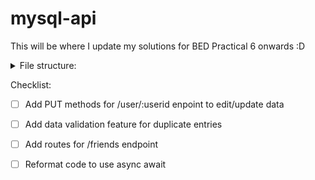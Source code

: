 # mysql-api

This will be where I update my solutions for BED Practical 6 onwards :D

<details>
<summary>
    File structure:
    <br>
</summary>

<br>

    mysql-api/
    ┣ src/
    ┃ ┣ api/
    ┃ ┃ ┣ controller/
    ┃ ┃ ┃ ┗ userController.js
    ┃ ┃ ┣ middleware/
    ┃ ┃ ┃ ┣ friendRouter.js
    ┃ ┃ ┃ ┗ userRouter.js
    ┃ ┃ ┣ model/
    ┃ ┃ ┃ ┗ user.js
    ┃ ┃ ┗ routes/
    ┃ ┃   ┗ user.js
    ┃ ┣ config/
    ┃ ┃ ┗ dbConfig.js
    ┃ ┗ server.js
    ┣ .env
    ┣ .gitignore
    ┣ package.json
    ┣ README.md
    ┗ yarn.lock
  
</details>

Checklist:

- [ ] Add PUT methods for /user/:userid enpoint to edit/update data 
- [ ] Add data validation feature for duplicate entries
- [ ] Add routes for /friends endpoint
- [ ] Reformat code to use async await









